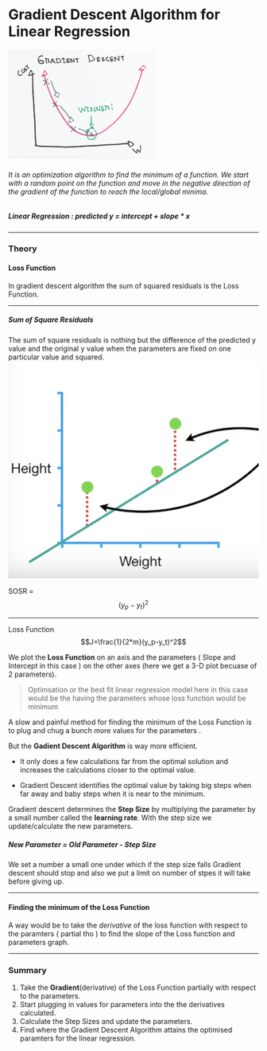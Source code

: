 # Gradient Descent Algorithm for Linear Regression
![Screenshot](gda.png)

###### It is an optimization algorithm to find the *minimum of a function*. We start with a random point on the function and move in the *negative direction* of the gradient of the function to reach the *local/global minima*.
##### Linear Regression : **predicted y = intercept + slope * x**


------------
### Theory
#### Loss Function

In gradient descent algorithm the  sum of squared residuals is the Loss Function.

------------

##### 	Sum of Square Residuals
The sum of square residuals is nothing but the difference of the predicted y value and the original y value when the parameters are fixed on one particular value and squared.
![Screenshot](sors.png)

SOSR = $$(y_p-y_t)^2$$

------------

Loss Function $$J=\frac{1}{2*m}(y_p-y_t)^2$$

We plot the **Loss Function** on an axis and the parameters ( Slope and Intercept in this case ) on the other axes (here we get a 3-D plot becuase of 2 parameters).

> Optimsation or the best fit linear regression model here in this case would be the having the parameters whose loss function would be minimum

A slow and painful method for finding the minimum of the Loss Function is to plug and chug a bunch more values for the parameters .

But the **Gadient Descent Algorithm** is way more efficient.

- It only does a few calculations far from the optimal solution and increases the calculations closer to the optimal value.

- Gradient Descent identifies the optimal value by taking big steps when far away and baby steps when it is near to the minimum.


Gradient descent determines the **Step Size** by multiplying the parameter by a small number called the **learning rate**.
With the step size we update/calculate the new parameters.
##### New Parameter = Old Parameter - Step Size 

We set a number  a small one under which if the step size falls Gradient descent should stop and also we put a limit on number of stpes it will take before giving up.


------------


####  Finding the minimum of the Loss Function
A way would be to take the *derivative* of the loss function with respect to the paramters ( partial tho ) to find the slope of the Loss function and parameters graph.

------------
### Summary
1. Take the **Gradient**(derivative) of the Loss Function partially with respect to the parameters.
2. Start plugging in values for parameters into the the derivatives calculated.
3. Calculate the Step Sizes and update the parameters.
4. Find where the Gradient Descent Algorithm attains the optimised paramters for the linear regression.


